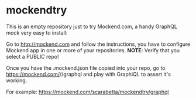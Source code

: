 # mockendtry

This is an empty repository just to try Mockend.com, a handy GraphQL mock very easy to install:

Go to http://mockend.com and follow the instructions, you have to configure Mockend app in one or more of your repositories. **NOTE**: Verify that you select a PUBLIC repo!

Once you have the .mockend.json file copied into your repo, go to https://mockend.com/<org>/<repo>/graphql and play with GraphiQL to assert it's working.

For example:  https://mockend.com/scarabetta/mockendtry/graphql

